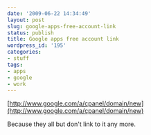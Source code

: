 ```yaml
---
date: '2009-06-22 14:34:49'
layout: post
slug: google-apps-free-account-link
status: publish
title: Google apps free account link
wordpress_id: '195'
categories:
- stuff
tags:
- apps
- google
- work
---
```


[http://www.google.com/a/cpanel/domain/new](http://www.google.com/a/cpanel/domain/new)

Because they all but don't link to it any more.
